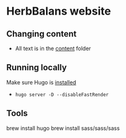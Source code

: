 # HerbBalans website

## Changing content

- All text is in the [content](https://github.com/Paragonia/herbbalans/tree/main/content) folder

## Running locally

Make sure Hugo is [installed](https://gohugo.io/installation/)

- `hugo server -D --disableFastRender`

## Tools
brew install hugo
brew install sass/sass/sass
